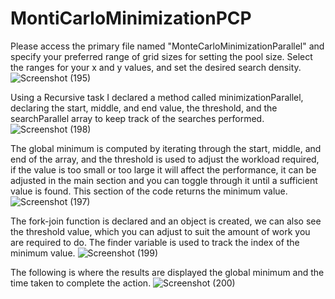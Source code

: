 # MontiCarloMinimizationPCP

Please access the primary file named "MonteCarloMinimizationParallel" and specify your preferred range of grid sizes for setting the pool size. Select the ranges for your x and y values, and set the desired search density.
![Screenshot (195)](https://github.com/thbang25/MontiCarloMinimizationPCP/assets/83241507/fa00d12f-76a3-4551-87d4-f9df11b3f345)

Using a Recursive task I declared a method called minimizationParallel, declaring the start, middle, and end value, the threshold, and the searchParallel array to keep track of the searches performed.
![Screenshot (198)](https://github.com/thbang25/MontiCarloMinimizationPCP/assets/83241507/b020e993-3fab-4d75-8207-f0c81f74b486)

The global minimum is computed by iterating through the start, middle, and end of the array, and the threshold is used to adjust the workload required, if the value is too small or too large it will affect the performance, it can be adjusted in the main section and you can toggle through it until a sufficient value is found. This section of the code returns the minimum value.
![Screenshot (197)](https://github.com/thbang25/MontiCarloMinimizationPCP/assets/83241507/0c23a34a-1298-4735-9ca3-080d912464e6)

The fork-join function is declared and an object is created, we can also see the threshold value, which you can adjust to suit the amount of work you are required to do. The finder variable is used to track the index of the minimum value.
![Screenshot (199)](https://github.com/thbang25/MontiCarloMinimizationPCP/assets/83241507/6721f02c-dedf-4f2a-9cd8-df835cae2555)

The following is where the results are displayed the global minimum and the time taken to complete the action.
![Screenshot (200)](https://github.com/thbang25/MontiCarloMinimizationPCP/assets/83241507/1fff6f2c-7e49-48bc-8600-380b64d4c1e7)

